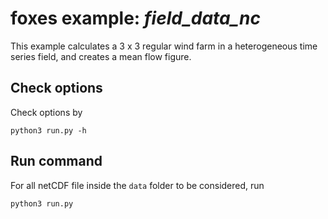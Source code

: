# foxes example: _field\_data\_nc_

This example calculates a 3 x 3 regular wind farm in a heterogeneous time series field, and creates a mean flow figure.

## Check options

Check options by

```console
python3 run.py -h
```

## Run command

For all netCDF file inside the `data` folder to be considered, run

```console
python3 run.py
```
